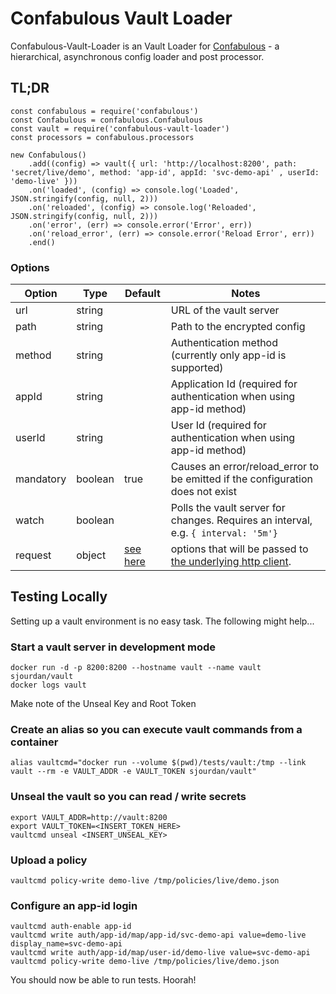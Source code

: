 # Confabulous Vault Loader
Confabulous-Vault-Loader is an Vault Loader for [Confabulous](https://github.com/guidesmiths/confabulous) - a hierarchical, asynchronous config loader and post processor.

## TL;DR
```
const confabulous = require('confabulous')
const Confabulous = confabulous.Confabulous
const vault = require('confabulous-vault-loader')
const processors = confabulous.processors

new Confabulous()
    .add((config) => vault({ url: 'http://localhost:8200', path: 'secret/live/demo', method: 'app-id', appId: 'svc-demo-api' , userId: 'demo-live' }))
    .on('loaded', (config) => console.log('Loaded', JSON.stringify(config, null, 2)))
    .on('reloaded', (config) => console.log('Reloaded', JSON.stringify(config, null, 2)))
    .on('error', (err) => console.error('Error', err))
    .on('reload_error', (err) => console.error('Reload Error', err))
    .end()
```

### Options
|  Option   |  Type   |  Default  |  Notes  |
|-----------|---------|-----------|---------|
| url       | string  |           | URL of the vault server |
| path      | string  |           | Path to the encrypted config |
| method    | string  |           | Authentication method (currently only app-id is supported) |
| appId     | string  |           | Application Id (required for authentication when using app-id method) |
| userId    | string  |           | User Id (required for authentication when using app-id method) |
| mandatory | boolean | true      | Causes an error/reload_error to be emitted if the configuration does not exist |
| watch     | boolean |           | Polls the vault server for changes. Requires an interval, e.g. ```{ interval: '5m'}``` |
| request   | object  | [see here](https://github.com/guidesmiths/confabulous/blob/master/lib/loaders/http.js#L14) | options that will be passed to [the underlying http client](https://github.com/request/request).

## Testing Locally
Setting up a vault environment is no easy task. The following might help...

### Start a vault server in development mode
```
docker run -d -p 8200:8200 --hostname vault --name vault sjourdan/vault
docker logs vault
```
Make note of the Unseal Key and Root Token
### Create an alias so you can execute vault commands from a container
```
alias vaultcmd="docker run --volume $(pwd)/tests/vault:/tmp --link vault --rm -e VAULT_ADDR -e VAULT_TOKEN sjourdan/vault"
```
### Unseal the vault so you can read / write secrets
```
export VAULT_ADDR=http://vault:8200
export VAULT_TOKEN=<INSERT_TOKEN_HERE>
vaultcmd unseal <INSERT_UNSEAL_KEY>
```
### Upload a policy
```
vaultcmd policy-write demo-live /tmp/policies/live/demo.json
```
### Configure an app-id login
```
vaultcmd auth-enable app-id
vaultcmd write auth/app-id/map/app-id/svc-demo-api value=demo-live display_name=svc-demo-api
vaultcmd write auth/app-id/map/user-id/demo-live value=svc-demo-api
vaultcmd policy-write demo-live /tmp/policies/live/demo.json
```

You should now be able to run tests. Hoorah!
